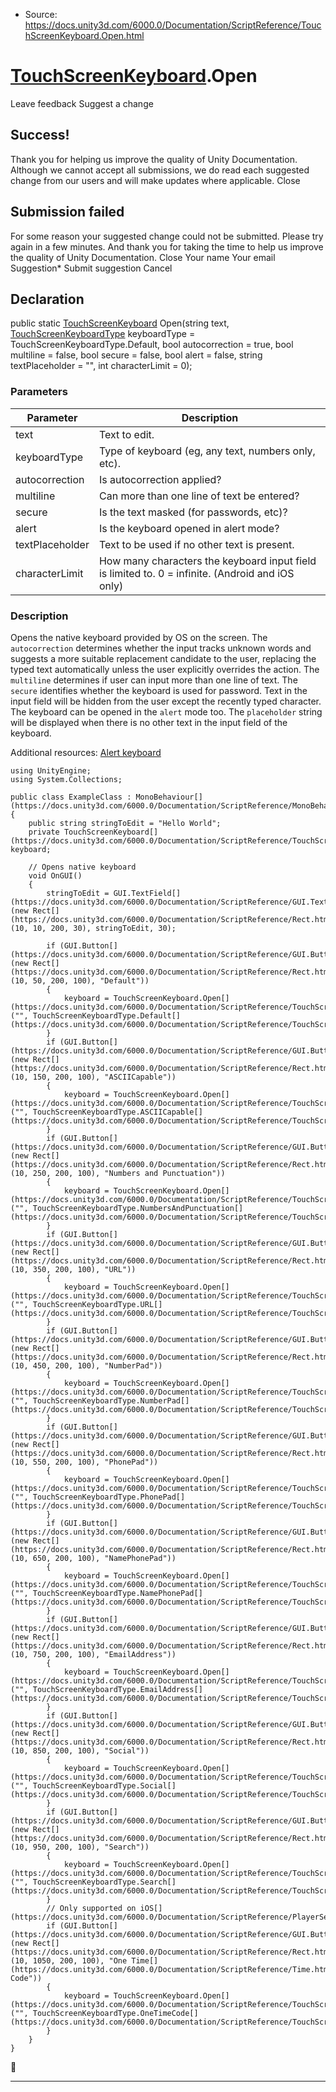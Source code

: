 * Source: https://docs.unity3d.com/6000.0/Documentation/ScriptReference/TouchScreenKeyboard.Open.html

#  [TouchScreenKeyboard](https://docs.unity3d.com/6000.0/Documentation/ScriptReference/TouchScreenKeyboard.html).Open
Leave feedback
Suggest a change
## Success!
Thank you for helping us improve the quality of Unity Documentation. Although we cannot accept all submissions, we do read each suggested change from our users and will make updates where applicable.
Close
## Submission failed
For some reason your suggested change could not be submitted. Please <a>try again</a> in a few minutes. And thank you for taking the time to help us improve the quality of Unity Documentation.
Close
Your name Your email Suggestion* Submit suggestion
Cancel
## Declaration
public static [TouchScreenKeyboard](https://docs.unity3d.com/6000.0/Documentation/ScriptReference/TouchScreenKeyboard.html) Open(string text, [TouchScreenKeyboardType](https://docs.unity3d.com/6000.0/Documentation/ScriptReference/TouchScreenKeyboardType.html) keyboardType = TouchScreenKeyboardType.Default, bool autocorrection = true, bool multiline = false, bool secure = false, bool alert = false, string textPlaceholder = "", int characterLimit = 0); 
### Parameters
Parameter | Description  
---|---  
text | Text to edit.  
keyboardType | Type of keyboard (eg, any text, numbers only, etc).  
autocorrection | Is autocorrection applied?  
multiline | Can more than one line of text be entered?  
secure | Is the text masked (for passwords, etc)?  
alert | Is the keyboard opened in alert mode?  
textPlaceholder | Text to be used if no other text is present.  
characterLimit | How many characters the keyboard input field is limited to. 0 = infinite. (Android and iOS only)  
### Description
Opens the native keyboard provided by OS on the screen.
The `autocorrection` determines whether the input tracks unknown words and suggests a more suitable replacement candidate to the user, replacing the typed text automatically unless the user explicitly overrides the action. The `multiline` determines if user can input more than one line of text. The `secure` identifies whether the keyboard is used for password. Text in the input field will be hidden from the user except the recently typed character. The keyboard can be opened in the `alert` mode too. The `placeholder` string will be displayed when there is no other text in the input field of the keyboard.  
  
Additional resources: [Alert keyboard](https://docs.unity3d.com/6000.0/Documentation/Manual/MobileKeyboard.html#alert)  
  

```
using UnityEngine;
using System.Collections;  
  
public class ExampleClass : MonoBehaviour[](https://docs.unity3d.com/6000.0/Documentation/ScriptReference/MonoBehaviour.html)
{
    public string stringToEdit = "Hello World";
    private TouchScreenKeyboard[](https://docs.unity3d.com/6000.0/Documentation/ScriptReference/TouchScreenKeyboard.html) keyboard;  
  
    // Opens native keyboard
    void OnGUI()
    {
        stringToEdit = GUI.TextField[](https://docs.unity3d.com/6000.0/Documentation/ScriptReference/GUI.TextField.html)(new Rect[](https://docs.unity3d.com/6000.0/Documentation/ScriptReference/Rect.html)(10, 10, 200, 30), stringToEdit, 30);  
  
        if (GUI.Button[](https://docs.unity3d.com/6000.0/Documentation/ScriptReference/GUI.Button.html)(new Rect[](https://docs.unity3d.com/6000.0/Documentation/ScriptReference/Rect.html)(10, 50, 200, 100), "Default"))
        {
            keyboard = TouchScreenKeyboard.Open[](https://docs.unity3d.com/6000.0/Documentation/ScriptReference/TouchScreenKeyboard.Open.html)("", TouchScreenKeyboardType.Default[](https://docs.unity3d.com/6000.0/Documentation/ScriptReference/TouchScreenKeyboardType.Default.html));
        }
        if (GUI.Button[](https://docs.unity3d.com/6000.0/Documentation/ScriptReference/GUI.Button.html)(new Rect[](https://docs.unity3d.com/6000.0/Documentation/ScriptReference/Rect.html)(10, 150, 200, 100), "ASCIICapable"))
        {
            keyboard = TouchScreenKeyboard.Open[](https://docs.unity3d.com/6000.0/Documentation/ScriptReference/TouchScreenKeyboard.Open.html)("", TouchScreenKeyboardType.ASCIICapable[](https://docs.unity3d.com/6000.0/Documentation/ScriptReference/TouchScreenKeyboardType.ASCIICapable.html));
        }
        if (GUI.Button[](https://docs.unity3d.com/6000.0/Documentation/ScriptReference/GUI.Button.html)(new Rect[](https://docs.unity3d.com/6000.0/Documentation/ScriptReference/Rect.html)(10, 250, 200, 100), "Numbers and Punctuation"))
        {
            keyboard = TouchScreenKeyboard.Open[](https://docs.unity3d.com/6000.0/Documentation/ScriptReference/TouchScreenKeyboard.Open.html)("", TouchScreenKeyboardType.NumbersAndPunctuation[](https://docs.unity3d.com/6000.0/Documentation/ScriptReference/TouchScreenKeyboardType.NumbersAndPunctuation.html));
        }
        if (GUI.Button[](https://docs.unity3d.com/6000.0/Documentation/ScriptReference/GUI.Button.html)(new Rect[](https://docs.unity3d.com/6000.0/Documentation/ScriptReference/Rect.html)(10, 350, 200, 100), "URL"))
        {
            keyboard = TouchScreenKeyboard.Open[](https://docs.unity3d.com/6000.0/Documentation/ScriptReference/TouchScreenKeyboard.Open.html)("", TouchScreenKeyboardType.URL[](https://docs.unity3d.com/6000.0/Documentation/ScriptReference/TouchScreenKeyboardType.URL.html));
        }
        if (GUI.Button[](https://docs.unity3d.com/6000.0/Documentation/ScriptReference/GUI.Button.html)(new Rect[](https://docs.unity3d.com/6000.0/Documentation/ScriptReference/Rect.html)(10, 450, 200, 100), "NumberPad"))
        {
            keyboard = TouchScreenKeyboard.Open[](https://docs.unity3d.com/6000.0/Documentation/ScriptReference/TouchScreenKeyboard.Open.html)("", TouchScreenKeyboardType.NumberPad[](https://docs.unity3d.com/6000.0/Documentation/ScriptReference/TouchScreenKeyboardType.NumberPad.html));
        }
        if (GUI.Button[](https://docs.unity3d.com/6000.0/Documentation/ScriptReference/GUI.Button.html)(new Rect[](https://docs.unity3d.com/6000.0/Documentation/ScriptReference/Rect.html)(10, 550, 200, 100), "PhonePad"))
        {
            keyboard = TouchScreenKeyboard.Open[](https://docs.unity3d.com/6000.0/Documentation/ScriptReference/TouchScreenKeyboard.Open.html)("", TouchScreenKeyboardType.PhonePad[](https://docs.unity3d.com/6000.0/Documentation/ScriptReference/TouchScreenKeyboardType.PhonePad.html));
        }
        if (GUI.Button[](https://docs.unity3d.com/6000.0/Documentation/ScriptReference/GUI.Button.html)(new Rect[](https://docs.unity3d.com/6000.0/Documentation/ScriptReference/Rect.html)(10, 650, 200, 100), "NamePhonePad"))
        {
            keyboard = TouchScreenKeyboard.Open[](https://docs.unity3d.com/6000.0/Documentation/ScriptReference/TouchScreenKeyboard.Open.html)("", TouchScreenKeyboardType.NamePhonePad[](https://docs.unity3d.com/6000.0/Documentation/ScriptReference/TouchScreenKeyboardType.NamePhonePad.html));
        }
        if (GUI.Button[](https://docs.unity3d.com/6000.0/Documentation/ScriptReference/GUI.Button.html)(new Rect[](https://docs.unity3d.com/6000.0/Documentation/ScriptReference/Rect.html)(10, 750, 200, 100), "EmailAddress"))
        {
            keyboard = TouchScreenKeyboard.Open[](https://docs.unity3d.com/6000.0/Documentation/ScriptReference/TouchScreenKeyboard.Open.html)("", TouchScreenKeyboardType.EmailAddress[](https://docs.unity3d.com/6000.0/Documentation/ScriptReference/TouchScreenKeyboardType.EmailAddress.html));
        }
        if (GUI.Button[](https://docs.unity3d.com/6000.0/Documentation/ScriptReference/GUI.Button.html)(new Rect[](https://docs.unity3d.com/6000.0/Documentation/ScriptReference/Rect.html)(10, 850, 200, 100), "Social"))
        {
            keyboard = TouchScreenKeyboard.Open[](https://docs.unity3d.com/6000.0/Documentation/ScriptReference/TouchScreenKeyboard.Open.html)("", TouchScreenKeyboardType.Social[](https://docs.unity3d.com/6000.0/Documentation/ScriptReference/TouchScreenKeyboardType.Social.html));
        }
        if (GUI.Button[](https://docs.unity3d.com/6000.0/Documentation/ScriptReference/GUI.Button.html)(new Rect[](https://docs.unity3d.com/6000.0/Documentation/ScriptReference/Rect.html)(10, 950, 200, 100), "Search"))
        {
            keyboard = TouchScreenKeyboard.Open[](https://docs.unity3d.com/6000.0/Documentation/ScriptReference/TouchScreenKeyboard.Open.html)("", TouchScreenKeyboardType.Search[](https://docs.unity3d.com/6000.0/Documentation/ScriptReference/TouchScreenKeyboardType.Search.html));
        }
        // Only supported on iOS[](https://docs.unity3d.com/6000.0/Documentation/ScriptReference/PlayerSettings.iOS.html)
        if (GUI.Button[](https://docs.unity3d.com/6000.0/Documentation/ScriptReference/GUI.Button.html)(new Rect[](https://docs.unity3d.com/6000.0/Documentation/ScriptReference/Rect.html)(10, 1050, 200, 100), "One Time[](https://docs.unity3d.com/6000.0/Documentation/ScriptReference/Time.html) Code"))
        {
            keyboard = TouchScreenKeyboard.Open[](https://docs.unity3d.com/6000.0/Documentation/ScriptReference/TouchScreenKeyboard.Open.html)("", TouchScreenKeyboardType.OneTimeCode[](https://docs.unity3d.com/6000.0/Documentation/ScriptReference/TouchScreenKeyboardType.OneTimeCode.html));
        }
    }
}

```

* * *
